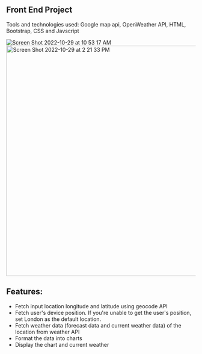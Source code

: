 ## Front End Project 
Tools and technologies used: Google map api, OpenWeather API, HTML, Bootstrap, CSS and Javscript

![Screen Shot 2022-10-29 at 10 53 17 AM](https://user-images.githubusercontent.com/36496209/198841080-f3b500bc-6d85-46f3-bd30-1bf8bec8a51a.png)
<img width="612" alt="Screen Shot 2022-10-29 at 2 21 33 PM" src="https://user-images.githubusercontent.com/36496209/198849186-75c278fb-10f8-440e-8fee-a41fd255e1d1.png">


## Features:
* Fetch input location longitude and latitude using geocode API
* Fetch user's device position. If you're unable to get the user's position, set London as the default location.
* Fetch weather data (forecast data and current weather data) of the location from weather API
* Format the data into charts
* Display the chart and current weather
